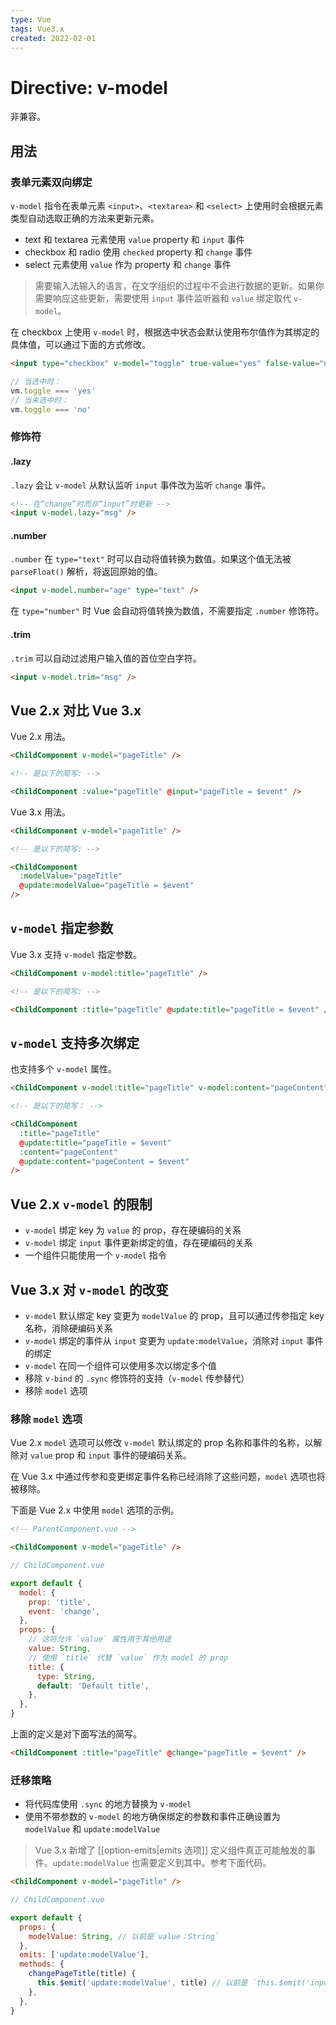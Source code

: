 ```yaml
---
type: Vue
tags: Vue3.x
created: 2022-02-01
---
```


# Directive: v-model

非兼容。

## 用法

### 表单元素双向绑定

`v-model` 指令在表单元素 `<input>`、`<textarea>` 和 `<select>` 上使用时会根据元素类型自动选取正确的方法来更新元素。

- text 和 textarea 元素使用 `value` property 和 `input` 事件
- checkbox 和 radio 使用 `checked` property 和 `change` 事件
- select 元素使用 `value` 作为 property 和 `change` 事件

> 需要输入法输入的语言，在文字组织的过程中不会进行数据的更新。如果你需要响应这些更新，需要使用 `input` 事件监听器和 `value` 绑定取代 `v-model`。

在 checkbox 上使用 `v-model` 时，根据选中状态会默认使用布尔值作为其绑定的具体值，可以通过下面的方式修改。

```html
<input type="checkbox" v-model="toggle" true-value="yes" false-value="no" />
```

```js
// 当选中时：
vm.toggle === 'yes'
// 当未选中时：
vm.toggle === 'no'
```

### 修饰符

#### .lazy

`.lazy` 会让 `v-model` 从默认监听 `input` 事件改为监听 `change` 事件。

```html
<!-- 在“change”时而非“input”时更新 -->
<input v-model.lazy="msg" />
```

#### .number

`.number` 在 `type="text"` 时可以自动将值转换为数值。如果这个值无法被 `parseFloat()` 解析，将返回原始的值。

```html
<input v-model.number="age" type="text" />
```

在 `type="number"` 时 Vue 会自动将值转换为数值，不需要指定 `.number` 修饰符。

#### .trim

`.trim` 可以自动过滤用户输入值的首位空白字符。

```html
<input v-model.trim="msg" />
```

## Vue 2.x 对比 Vue 3.x

Vue 2.x 用法。

```html
<ChildComponent v-model="pageTitle" />

<!-- 是以下的简写: -->

<ChildComponent :value="pageTitle" @input="pageTitle = $event" />
```

Vue 3.x 用法。

```html
<ChildComponent v-model="pageTitle" />

<!-- 是以下的简写: -->

<ChildComponent
  :modelValue="pageTitle"
  @update:modelValue="pageTitle = $event"
/>
```

## `v-model` 指定参数

Vue 3.x 支持 `v-model` 指定参数。

```html
<ChildComponent v-model:title="pageTitle" />

<!-- 是以下的简写: -->

<ChildComponent :title="pageTitle" @update:title="pageTitle = $event" />
```

## `v-model` 支持多次绑定

也支持多个 `v-model` 属性。

```html
<ChildComponent v-model:title="pageTitle" v-model:content="pageContent" />

<!-- 是以下的简写： -->

<ChildComponent
  :title="pageTitle"
  @update:title="pageTitle = $event"
  :content="pageContent"
  @update:content="pageContent = $event"
/>
```

## Vue 2.x `v-model` 的限制

- `v-model` 绑定 key 为 `value` 的 prop，存在硬编码的关系
- `v-model` 绑定 `input` 事件更新绑定的值，存在硬编码的关系
- 一个组件只能使用一个 `v-model` 指令

## Vue 3.x 对 `v-model` 的改变

- `v-model` 默认绑定 key 变更为 `modelValue` 的 prop，且可以通过传参指定 key 名称，消除硬编码关系
- `v-model` 绑定的事件从 `input` 变更为 `update:modelValue`，消除对 `input` 事件的绑定
- `v-model` 在同一个组件可以使用多次以绑定多个值
- 移除 `v-bind` 的 `.sync` 修饰符的支持（`v-model` 传参替代）
- 移除 `model` 选项

### 移除 `model` 选项

Vue 2.x `model` 选项可以修改 `v-model` 默认绑定的 prop 名称和事件的名称，以解除对 `value` prop 和 `input` 事件的硬编码关系。

在 Vue 3.x 中通过传参和变更绑定事件名称已经消除了这些问题，`model` 选项也将被移除。

下面是 Vue 2.x 中使用 `model` 选项的示例。

```html
<!-- ParentComponent.vue -->

<ChildComponent v-model="pageTitle" />
```

```js
// ChildComponent.vue

export default {
  model: {
    prop: 'title',
    event: 'change',
  },
  props: {
    // 这将允许 `value` 属性用于其他用途
    value: String,
    // 使用 `title` 代替 `value` 作为 model 的 prop
    title: {
      type: String,
      default: 'Default title',
    },
  },
}
```

上面的定义是对下面写法的简写。

```html
<ChildComponent :title="pageTitle" @change="pageTitle = $event" />
```

### 迁移策略

- 将代码库使用 `.sync` 的地方替换为 `v-model`
- 使用不带参数的 `v-model` 的地方确保绑定的参数和事件正确设置为 `modelValue` 和 `update:modelValue`

> Vue 3.x 新增了 [[option-emits|emits 选项]] 定义组件真正可能触发的事件。`update:modelValue` 也需要定义到其中。参考下面代码。

```html
<ChildComponent v-model="pageTitle" />
```

```js
// ChildComponent.vue

export default {
  props: {
    modelValue: String, // 以前是`value：String`
  },
  emits: ['update:modelValue'],
  methods: {
    changePageTitle(title) {
      this.$emit('update:modelValue', title) // 以前是 `this.$emit('input', title)`
    },
  },
}
```
